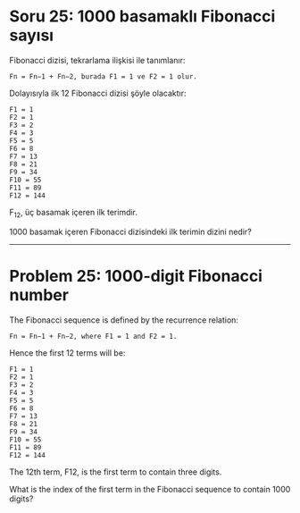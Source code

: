 # Soru 25: 1000 basamaklı Fibonacci sayısı

Fibonacci dizisi, tekrarlama ilişkisi ile tanımlanır:

```
Fn = Fn−1 + Fn−2, burada F1 = 1 ve F2 = 1 olur.
```

Dolayısıyla ilk 12 Fibonacci dizisi şöyle olacaktır:


```
F1 = 1
F2 = 1
F3 = 2
F4 = 3
F5 = 5
F6 = 8
F7 = 13
F8 = 21
F9 = 34
F10 = 55
F11 = 89
F12 = 144
```


F<sub>12</sub>, üç basamak içeren ilk terimdir.

1000 basamak içeren Fibonacci dizisindeki ilk terimin dizini nedir?

---

# Problem 25: 1000-digit Fibonacci number

The Fibonacci sequence is defined by the recurrence relation:

```
Fn = Fn−1 + Fn−2, where F1 = 1 and F2 = 1.
```

Hence the first 12 terms will be:

```
F1 = 1
F2 = 1
F3 = 2
F4 = 3
F5 = 5
F6 = 8
F7 = 13
F8 = 21
F9 = 34
F10 = 55
F11 = 89
F12 = 144
```

The 12th term, F12, is the first term to contain three digits.

What is the index of the first term in the Fibonacci sequence to contain 1000 digits?